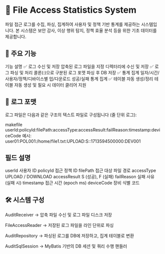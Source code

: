 # 📁 File Access Statistics System
파일 접근 로그를 수집, 파싱, 집계하여 사용자 및 정책 기반 통계를 제공하는 시스템입니다.
본 시스템은 보안 감사, 이상 행위 탐지, 정책 효율 분석 등을 위한 기초 데이터를 제공합니다.

## 📌 주요 기능

기능	설명
✅ 로그 수신 및 저장	압축된 로그 파일을 지정 디렉터리에 수신 및 저장
✅ 로그 파싱 및 처리	콜론(:)으로 구분된 로그 포맷 파싱 후 DB 저장
✅ 통계 집계	일자/시간/사용자/정책/디바이스별 업/다운로드 성공/실패 통계 집계
✅ 테이블 자동 생성/정리	테이블 자동 생성 및 필요 시 데이터 클리어 지원

## 📄 로그 포맷
로그 파일은 다음과 같은 구조의 텍스트 파일로 구성됩니다 (줄 단위 로그):

makefile
userId:policyId:filePath:accessType:accessResult:failReason:timestamp:deviceCode
예시:
user01:POL001:/home/file1.txt:UPLOAD:S::1713594500000:DEV001

## 필드	설명
userId	사용자 ID
policyId	접근 정책 ID
filePath	접근 대상 파일 경로
accessType	UPLOAD / DOWNLOAD
accessResult	S (성공), F (실패)
failReason	실패 사유 (실패 시)
timestamp	접근 시간 (epoch ms)
deviceCode	장비 식별 코드

## 🛠️ 시스템 구성
AuditReceiver
→ 압축 파일 수신 및 로그 파일 디스크 저장

FileAccessReader
→ 저장된 로그 파일을 라인 단위로 파싱

AuditRepository
→ 파싱된 로그를 DB에 저장하고, 집계 테이블로 변환

AuditSqlSession
→ MyBatis 기반의 DB 세션 및 쿼리 수행 핸들러
